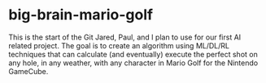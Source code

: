 # big-brain-mario-golf
This is the start of the Git Jared, Paul, and I plan to use for our first AI related project. The goal is to create an algorithm using ML/DL/RL techniques that can calculate (and eventually) execute the perfect shot on any hole, in any weather, with any character in Mario Golf for the Nintendo GameCube.
